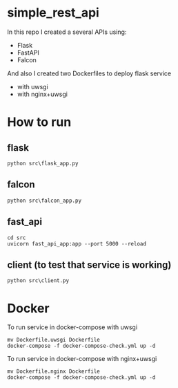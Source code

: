 # simple_rest_api
In this repo I created a several APIs using:
- Flask
- FastAPI
- Falcon

And also I created two Dockerfiles to deploy flask service
- with uwsgi
- with nginx+uwsgi

# How to run

## flask
```shell
python src\flask_app.py
```

## falcon
```shell
python src\falcon_app.py
```

## fast_api
```shell
cd src
uvicorn fast_api_app:app --port 5000 --reload
```

## client (to test that service is working)
```shell
python src\client.py
```

# Docker

To run service in docker-compose with uwsgi
```shell
mv Dockerfile.uwsgi Dockerfile
docker-compose -f docker-compose-check.yml up -d
```

To run service in docker-compose with nginx+uwsgi
```shell
mv Dockerfile.nginx Dockerfile
docker-compose -f docker-compose-check.yml up -d
```
